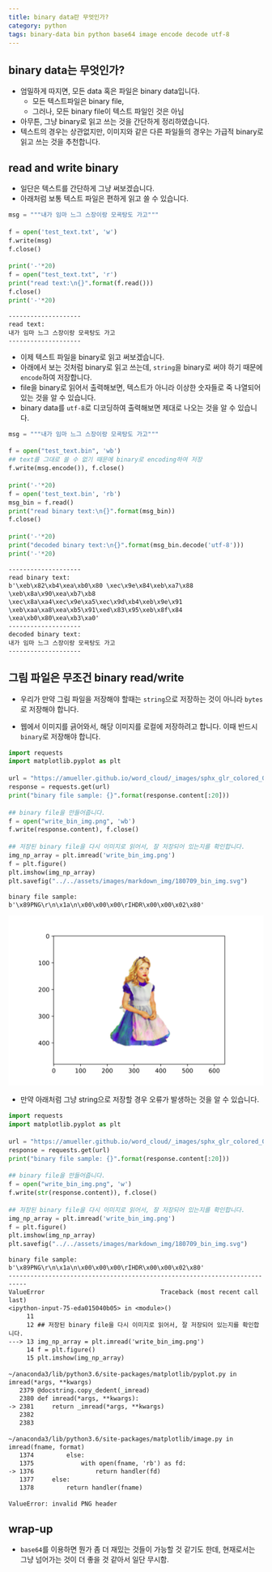 ```yaml
---
title: binary data란 무엇인가? 
category: python
tags: binary-data bin python base64 image encode decode utf-8
---
```


## binary data는 무엇인가?

- 엄밀하게 따지면, 모든 data 혹은 파일은 binary data입니다. 
    - 모든 텍스트파일은 binary file, 
    - 그러나, 모든 binary file이 텍스트 파일인 것은 아님
- 아무튼, 그냥 binary로 읽고 쓰는 것을 간단하게 정리하였습니다. 
- 텍스트의 경우는 상관없지만, 이미지와 같은 다른 파일들의 경우는 가급적 binary로 읽고 쓰는 것을 추천합니다. 

## read and write binary 

- 일단은 텍스트를 간단하게 그냥 써보겠습니다. 
- 아래처럼 보통 텍스트 파일은 편하게 읽고 쓸 수 있습니다. 

```python
msg = """내가 임마 느그 스장이랑 모굑탕도 가고"""

f = open('test_text.txt', 'w')
f.write(msg)
f.close()

print('-'*20)
f = open("test_text.txt", 'r')
print("read text:\n{}".format(f.read()))
f.close()
print('-'*20)
```

```
--------------------
read text:
내가 임마 느그 스장이랑 모굑탕도 가고
--------------------
```

- 이제 텍스트 파일을 binary로 읽고 써보겠습니다. 
- 아래에서 보는 것처럼 binary로 읽고 쓰는데, `string`을 binary로 써야 하기 때문에 `encode`하여 저장합니다. 
- file을 binary로 읽어서 출력해보면, 텍스트가 아니라 이상한 숫자들로 죽 나열되어 있는 것을 알 수 있습니다. 
- binary data를 `utf-8`로 디코딩하여 출력해보면 제대로 나오는 것을 알 수 있습니다. 

```python
msg = """내가 임마 느그 스장이랑 모굑탕도 가고"""

f = open("test_text.bin", 'wb')
## text를 그대로 쓸 수 없기 때문에 binary로 encoding하여 저장 
f.write(msg.encode()), f.close()

print('-'*20)
f = open('test_text.bin', 'rb')
msg_bin = f.read()
print("read binary text:\n{}".format(msg_bin))
f.close()

print('-'*20)
print("decoded binary text:\n{}".format(msg_bin.decode('utf-8')))
print('-'*20)
```

```
--------------------
read binary text:
b'\xeb\x82\xb4\xea\xb0\x80 \xec\x9e\x84\xeb\xa7\x88 \xeb\x8a\x90\xea\xb7\xb8 \xec\x8a\xa4\xec\x9e\xa5\xec\x9d\xb4\xeb\x9e\x91 \xeb\xaa\xa8\xea\xb5\x91\xed\x83\x95\xeb\x8f\x84 \xea\xb0\x80\xea\xb3\xa0'
--------------------
decoded binary text:
내가 임마 느그 스장이랑 모굑탕도 가고
--------------------
```


## 그림 파일은 무조건 binary read/write

- 우리가 만약 그림 파일을 저장해야 할때는 `string`으로 저장하는 것이 아니라 `bytes`로 저장해야 합니다. 

- 웹에서 이미지를 긁어와서, 해당 이미지를 로컬에 저장하려고 합니다. 이때 반드시 `binary`로 저장해야 합니다. 

```python
import requests
import matplotlib.pyplot as plt

url = "https://amueller.github.io/word_cloud/_images/sphx_glr_colored_003.png"
response = requests.get(url)
print("binary file sample: {}".format(response.content[:20]))

## binary file을 만들어줍니다. 
f = open("write_bin_img.png", 'wb')
f.write(response.content), f.close()

## 저장된 binary file을 다시 이미지로 읽어서, 잘 저장되어 있는지를 확인합니다. 
img_np_array = plt.imread('write_bin_img.png')
f = plt.figure()
plt.imshow(img_np_array)
plt.savefig("../../assets/images/markdown_img/180709_bin_img.svg")
```

```
binary file sample: b'\x89PNG\r\n\x1a\n\x00\x00\x00\rIHDR\x00\x00\x02\x80'
```

![](/assets/images/markdown_img/180709_bin_img.svg)

- 만약 아래처럼 그냥 string으로 저장할 경우 오류가 발생하는 것을 알 수 있습니다. 

```python
import requests
import matplotlib.pyplot as plt

url = "https://amueller.github.io/word_cloud/_images/sphx_glr_colored_003.png"
response = requests.get(url)
print("binary file sample: {}".format(response.content[:20]))

## binary file을 만들어줍니다. 
f = open("write_bin_img.png", 'w')
f.write(str(response.content)), f.close()

## 저장된 binary file을 다시 이미지로 읽어서, 잘 저장되어 있는지를 확인합니다. 
img_np_array = plt.imread('write_bin_img.png')
f = plt.figure()
plt.imshow(img_np_array)
plt.savefig("../../assets/images/markdown_img/180709_bin_img.svg")
```

```
binary file sample: b'\x89PNG\r\n\x1a\n\x00\x00\x00\rIHDR\x00\x00\x02\x80'
---------------------------------------------------------------------------
ValueError                                Traceback (most recent call last)
<ipython-input-75-eda015040b05> in <module>()
     11 
     12 ## 저장된 binary file을 다시 이미지로 읽어서, 잘 저장되어 있는지를 확인합니다.
---> 13 img_np_array = plt.imread('write_bin_img.png')
     14 f = plt.figure()
     15 plt.imshow(img_np_array)

~/anaconda3/lib/python3.6/site-packages/matplotlib/pyplot.py in imread(*args, **kwargs)
   2379 @docstring.copy_dedent(_imread)
   2380 def imread(*args, **kwargs):
-> 2381     return _imread(*args, **kwargs)
   2382 
   2383 

~/anaconda3/lib/python3.6/site-packages/matplotlib/image.py in imread(fname, format)
   1374         else:
   1375             with open(fname, 'rb') as fd:
-> 1376                 return handler(fd)
   1377     else:
   1378         return handler(fname)

ValueError: invalid PNG header
```



## wrap-up

- `base64`를 이용하면 뭔가 좀 더 재밌는 것들이 가능할 것 같기도 한데, 현재로서는 그냥 넘어가는 것이 더 좋을 것 같아서 일단 무시함. 